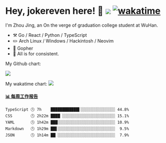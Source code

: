 # Hey, jokereven here! 👋 ![](https://visitor-badge.laobi.icu/badge?page_id=jokereven.readme) [![wakatime](https://wakatime.com/badge/user/eada5769-12fd-41f7-af3d-65254494dce1.svg)](https://wakatime.com/@eada5769-12fd-41f7-af3d-65254494dce1)

I'm Zhou Jing, an On the verge of graduation college student at WuHan.

-   :hammer_and_pick: Go / React / Python / TypeScript
-   :pencil2: Arch Linux / Windows / Hackintosh / Neovim
-   :seedling: Gopher
-   :thought_balloon: All is for consistent.

My Github chart:

![](https://ghchart.rshah.org/JonnieWayy)

My wakatime chart:
![](https://wakatime.com/share/@jokereven/1679dc82-4bf9-4b63-9203-390d608503de.png)

<!-- waka-box start -->
#### <a href="https://gist.github.com/9f8118785e2d128d746db5f61b0e0a2a" target="_blank">📊 每周工作报告</a>
```text
TypeScript 🕓 7h    ████████████▌░░░░░░░░░░░░░░░ 44.8%
CSS        🕓 2h22m ████▏░░░░░░░░░░░░░░░░░░░░░░░ 15.1%
YAML       🕓 1h42m ███░░░░░░░░░░░░░░░░░░░░░░░░░ 10.9%
Markdown   🕓 1h29m ██▋░░░░░░░░░░░░░░░░░░░░░░░░░  9.5%
JSON       🕓 1h14m ██▏░░░░░░░░░░░░░░░░░░░░░░░░░  7.9%
```
<!-- Powered by https://github.com/journey-ad/waka-box-go . -->
<!-- waka-box end -->
